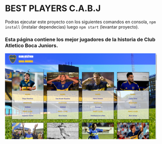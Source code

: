 # BEST PLAYERS C.A.B.J

Podras ejecutar este proyecto con los siguientes comandos en consola, `npm install` (instalar dependecias) luego `npm start` (levantar proyecto). 

### Esta página contiene los mejor jugadores de la historia de Club Atletico Boca Juniors.

<img src="./BetterPlayersCABJ.png" alt="Imágen de la página"/>
